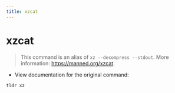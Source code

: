 ```yaml
---
title: xzcat
---
```

# xzcat

> This command is an alias of `xz --decompress --stdout`.
> More information: <https://manned.org/xzcat>.

- View documentation for the original command:

`tldr xz`
